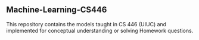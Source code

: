 ## Machine-Learning-CS446
This repository contains the models taught in CS 446 (UIUC) and implemented for conceptual understanding or solving Homework questions. 
